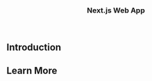 <p align="center">
    <h3 align="center">Next.js Web App</h3>
</p>

<br/>

## Introduction


## Learn More

